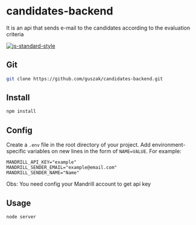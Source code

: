 # candidates-backend


It is an api that sends e-mail to the candidates according to the evaluation criteria

[![js-standard-style](https://img.shields.io/badge/code%20style-standard-brightgreen.svg?style=flat-square)](https://github.com/feross/standard)

## Git

```bash
git clone https://github.com/guszak/candidates-backend.git
```

## Install

```bash
npm install
```

## Config

Create a `.env` file in the root directory of your project. Add
environment-specific variables on new lines in the form of `NAME=VALUE`.
For example:

```
MANDRILL_API_KEY="example"
MANDRILL_SENDER_EMAIL="example@email.com"
MANDRILL_SENDER_NAME="Name"
```

Obs: You need config your Mandrill account to get api key

## Usage

```bash
node server
```

